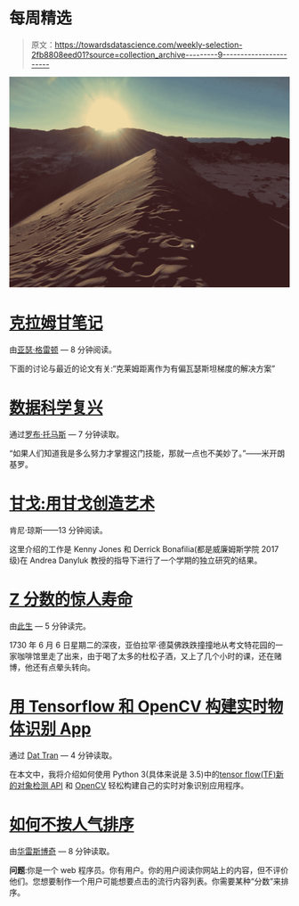 # 每周精选

> 原文：<https://towardsdatascience.com/weekly-selection-2fb8808eed01?source=collection_archive---------9----------------------->

![](img/3aa517a34d9df694947599af02c307ff.png)

# [克拉姆甘笔记](https://medium.com/towards-data-science/notes-on-the-cramer-gan-752abd505c00)

由[亚瑟·格雷顿](https://medium.com/u/7b2eb752e3c7?source=post_page-----2fb8808eed01--------------------------------) — 8 分钟阅读。

下面的讨论与最近的论文有关:“克莱姆距离作为有偏瓦瑟斯坦梯度的解决方案”

# [数据科学复兴](https://medium.com/towards-data-science/the-data-science-renaissance-166cddde898f)

通过[罗布·托马斯](https://medium.com/u/91395b7f9c69?source=post_page-----2fb8808eed01--------------------------------) — 7 分钟读取。

“如果人们知道我是多么努力才掌握这门技能，那就一点也不美妙了。”——米开朗基罗。

# [甘戈:用甘戈创造艺术](https://medium.com/towards-data-science/gangogh-creating-art-with-gans-8d087d8f74a1)

肯尼·琼斯——13 分钟阅读。

这里介绍的工作是 Kenny Jones 和 Derrick Bonafilia(都是威廉姆斯学院 2017 级)在 Andrea Danyluk 教授的指导下进行了一个学期的独立研究的结果。

# [Z 分数的惊人寿命](https://medium.com/towards-data-science/the-surprising-longevity-of-the-z-score-a8d4f65f64a0)

由[此生](https://medium.com/u/16c365c551d6?source=post_page-----2fb8808eed01--------------------------------) — 5 分钟读完。

1730 年 6 月 6 日星期二的深夜，亚伯拉罕·德莫佛跌跌撞撞地从考文特花园的一家咖啡馆里走了出来，由于喝了太多的杜松子酒，又上了几个小时的课，还在赌博，他还有点晕头转向。

# [用 Tensorflow 和 OpenCV 构建实时物体识别 App](https://medium.com/towards-data-science/building-a-real-time-object-recognition-app-with-tensorflow-and-opencv-b7a2b4ebdc32)

通过 [Dat Tran](https://medium.com/u/4ff6d2f67626?source=post_page-----2fb8808eed01--------------------------------) — 4 分钟读取。

在本文中，我将介绍如何使用 Python 3(具体来说是 3.5)中的[tensor flow(TF)新的对象检测 API](https://github.com/tensorflow/models/tree/master/object_detection) 和 [OpenCV](http://opencv.org/) 轻松构建自己的实时对象识别应用程序。

# [如何不按人气排序](https://medium.com/towards-data-science/how-not-to-sort-by-popularity-92745397a7ae)

由[华雷斯博奇](https://medium.com/u/60285c64cc93?source=post_page-----2fb8808eed01--------------------------------) — 8 分钟读取。

**问题**:你是一个 web 程序员。你有用户。你的用户阅读你网站上的内容，但不评价他们。您想要制作一个用户可能想要点击的流行内容列表。你需要某种“分数”来排序。